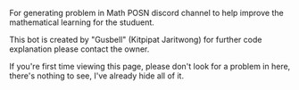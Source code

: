 For generating problem in Math POSN discord channel to help improve the mathematical learning for the studuent.

This bot is created by "Gusbell" (Kitpipat Jaritwong) for further code explanation please contact the owner.

If you're first time viewing this page, please don't look for a problem in here, there's nothing to see, I've already hide all of it.